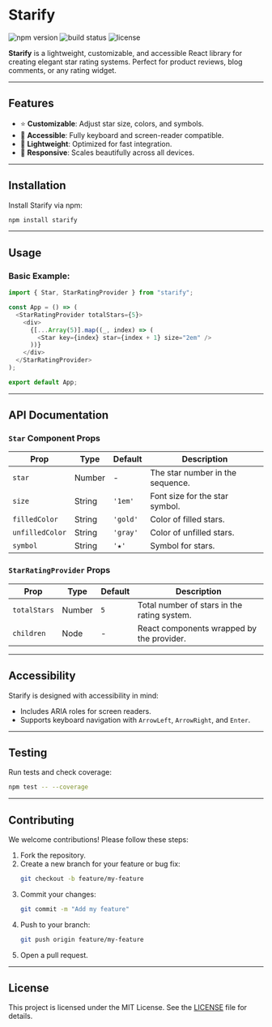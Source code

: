 # Starify

![npm version](https://img.shields.io/npm/v/starify)
![build status](https://img.shields.io/github/actions/workflow/status/yourusername/starify/ci.yml)
![license](https://img.shields.io/github/license/yourusername/starify)

**Starify** is a lightweight, customizable, and accessible React library for creating elegant star rating systems. Perfect for product reviews, blog comments, or any rating widget.

---

## Features

- ⭐ **Customizable**: Adjust star size, colors, and symbols.
- 🎯 **Accessible**: Fully keyboard and screen-reader compatible.
- 🚀 **Lightweight**: Optimized for fast integration.
- 🌟 **Responsive**: Scales beautifully across all devices.

---

## Installation

Install Starify via npm:

```bash
npm install starify
```

---

## Usage

### Basic Example:

```javascript
import { Star, StarRatingProvider } from "starify";

const App = () => (
  <StarRatingProvider totalStars={5}>
    <div>
      {[...Array(5)].map((_, index) => (
        <Star key={index} star={index + 1} size="2em" />
      ))}
    </div>
  </StarRatingProvider>
);

export default App;
```

---

## API Documentation

### `Star` Component Props

| Prop            | Type   | Default  | Description                      |
| --------------- | ------ | -------- | -------------------------------- |
| `star`          | Number | -        | The star number in the sequence. |
| `size`          | String | `'1em'`  | Font size for the star symbol.   |
| `filledColor`   | String | `'gold'` | Color of filled stars.           |
| `unfilledColor` | String | `'gray'` | Color of unfilled stars.         |
| `symbol`        | String | `'★'`    | Symbol for stars.                |

### `StarRatingProvider` Props

| Prop         | Type   | Default | Description                                 |
| ------------ | ------ | ------- | ------------------------------------------- |
| `totalStars` | Number | `5`     | Total number of stars in the rating system. |
| `children`   | Node   | -       | React components wrapped by the provider.   |

---

## Accessibility

Starify is designed with accessibility in mind:

- Includes ARIA roles for screen readers.
- Supports keyboard navigation with `ArrowLeft`, `ArrowRight`, and `Enter`.

---

## Testing

Run tests and check coverage:

```bash
npm test -- --coverage
```

---

## Contributing

We welcome contributions! Please follow these steps:

1. Fork the repository.
2. Create a new branch for your feature or bug fix:
   ```bash
   git checkout -b feature/my-feature
   ```
3. Commit your changes:
   ```bash
   git commit -m "Add my feature"
   ```
4. Push to your branch:
   ```bash
   git push origin feature/my-feature
   ```
5. Open a pull request.

---

## License

This project is licensed under the MIT License. See the [LICENSE](LICENSE) file for details.
